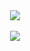 <!--
**Gaebobman/Gaebobman** is a ✨ _special_ ✨ repository because its `README.md` (this file) appears on your GitHub profile.

Here are some ideas to get you started:

- 🔭 I’m currently working on ...
- 🌱 I’m currently learning ...
- 👯 I’m looking to collaborate on ...
- 🤔 I’m looking for help with ...
- 💬 Ask me about ...
- 📫 How to reach me: ...
- 😄 Pronouns: ...
- ⚡ Fun fact: ...
-->

<div align="center">
  <img class="img" src="https://github-readme-stats.vercel.app/api?username=Gaebobman&show_icons=true&theme=algolia"/>
  <br>
  <br>
  <img class="img" src="https://github-readme-stats.vercel.app/api/top-langs/?username=Gaebobman&hide=css,html,jupyter%20notebook&theme=algolia"/>

</div>
